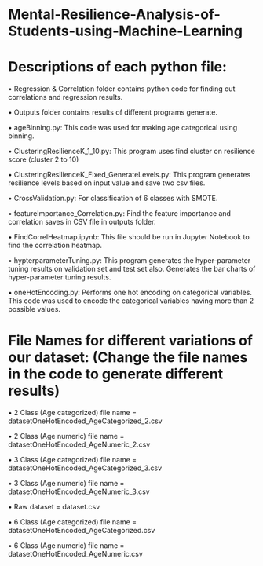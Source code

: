 # Mental-Resilience-Analysis-of-Students-using-Machine-Learning

# Descriptions of each python file:
•	Regression & Correlation folder contains python code for finding out correlations and regression results.

•	Outputs folder contains results of different programs generate.

•	ageBinning.py: This code was used for making age categorical using binning.

•	ClusteringResilienceK_1_10.py: This program uses find cluster on resilience score (cluster 2 to 10) 

•	ClusteringResilienceK_Fixed_GenerateLevels.py: This program generates resilience levels based on input value and save two csv files.

•	CrossValidation.py: For classification of 6 classes with SMOTE.

•	featureImportance_Correlation.py: Find the feature importance and correlation saves in CSV file in outputs folder.

•	FindCorrelHeatmap.ipynb: This file should be run in Jupyter Notebook to find the correlation heatmap.

•	hypterparameterTuning.py: This program generates the hyper-parameter tuning results on validation set and test set also. Generates the bar charts of hyper-parameter tuning results.

•	oneHotEncoding.py: Performs one hot encoding on categorical variables. This code was used to encode the categorical variables having more than 2 possible values.


# File Names for different variations of our dataset: (Change the file names in the code to generate different results)
• 2 Class (Age categorized) file name = datasetOneHotEncoded_AgeCategorized_2.csv

• 2 Class (Age numeric) file name = datasetOneHotEncoded_AgeNumeric_2.csv

• 3 Class (Age categorized) file name = datasetOneHotEncoded_AgeCategorized_3.csv

• 3 Class (Age numeric) file name = datasetOneHotEncoded_AgeNumeric_3.csv

• Raw dataset = dataset.csv

• 6 Class (Age categorized) file name = datasetOneHotEncoded_AgeCategorized.csv

• 6 Class (Age numeric) file name = datasetOneHotEncoded_AgeNumeric.csv





